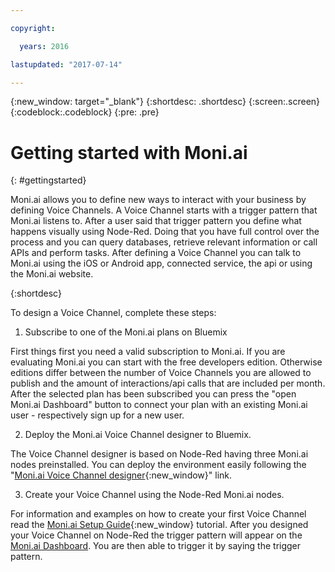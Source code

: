 ```yaml
---

copyright:

  years: 2016

lastupdated: "2017-07-14"

---
```


{:new_window: target="_blank"}
{:shortdesc: .shortdesc}
{:screen:.screen}
{:codeblock:.codeblock}
{:pre: .pre}

<!-- Moni.ai service description on Bluemix  -->


# Getting started with Moni.ai
{: #gettingstarted}

Moni.ai allows you to define new ways to interact with your business by defining Voice Channels. A Voice Channel starts with a trigger pattern that Moni.ai listens to. After a user said that trigger pattern you define what happens visually using Node-Red. Doing that you have full control over the process and you can query databases, retrieve relevant information or call APIs and perform tasks.
After defining a Voice Channel you can talk to Moni.ai using the iOS or Android app, connected service, the api or using the Moni.ai website.

{:shortdesc}

To design a Voice Channel, complete these steps: 

1. Subscribe to one of the Moni.ai plans on Bluemix

  First things first you need a valid subscription to Moni.ai. If you are evaluating Moni.ai you can start with the free developers edition. Otherwise editions differ between the number of Voice Channels you are allowed to publish and the amount of interactions/api calls that are included per month. After the selected plan has been subscribed you can press the "open Moni.ai Dashboard" button to connect your plan with an existing Moni.ai user - respectively sign up for a new user.

2. Deploy the Moni.ai Voice Channel designer to Bluemix.

  The Voice Channel designer is based on Node-Red having three Moni.ai nodes preinstalled. You can deploy the environment easily following the "[Moni.ai Voice Channel designer](https://bluemix.net/deploy?repository=https://git.ng.bluemix.net/moniai/voice-channel-design){:new_window}" link.

3. Create your Voice Channel using the Node-Red Moni.ai nodes.

  For information and examples on how to create your first Voice Channel read the [Moni.ai Setup Guide](https://moni.ai/documents/moniai_setup_guide.pdf){:new_window} tutorial. After you designed your Voice Channel on Node-Red the trigger pattern will appear on the [Moni.ai Dashboard](https://moni.ai/developers). You are then able to trigger it by saying the trigger pattern. 

<!-- Moved related links to toc file
# Related Links
{: #rellinks notoc}

## Tutorials and Samples
{: #samples}

* [Moni.ai Setup Guide](https://moni.ai/documents/moniai_setup_guide.pdf){:new_window}
* [Build "Voice Channels" with Moni.ai, your virtual assistant](https://developer.ibm.com/bluemix/2016/02/10/voice-channels-with-moni-ai-virtual-assistant/){:new_window}
* [Case study for "Voice Channels" on Moni.ai](https://developer.ibm.com/bluemix/2016/04/07/voice-channels-on-moni-ai/){:new_window}

## SDK
{: #sdk}

* [Moni.ai Voice Channel designer](https://bluemix.net/deploy?repository=https://git.ng.bluemix.net/moniai/voice-channel-design){:new_window}

## API Reference
{: #api}

* [API getting started](https://moni.ai/documents/moniai_api_examples.pdf){:new_window}

## Related Links
{: #general}

* [Product page](http://business.moni.ai){:new_window}
* [Moni.ai on iTunes](https://itunes.apple.com/us/app/moni.ai/id964152543)
* [Moni.ai on Google Play](https://play.google.com/store/apps/details?id=com.tagonsoft.askmoni)
* [Moni.ai developers page](https://moni.ai/developers)
-->
